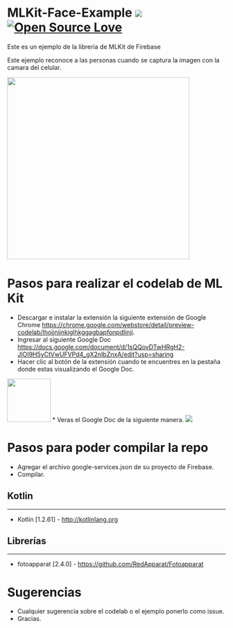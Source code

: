 # MLKit-Face-Example <a href="https://codeclimate.com/github/carlosgub/MLKit-Face-Example"><img src="https://api.codeclimate.com/v1/badges/a99a88d28ad37a79dbf6/maintainability" /></a> [![Open Source Love](https://badges.frapsoft.com/os/v1/open-source.svg?v=102)](https://github.com/ellerbrock/open-source-badge/)

Este es un ejemplo de la libreria de MLKit de Firebase

Este ejemplo reconoce a las personas cuando se captura la imagen con la camara del celular.

<img src="/gif/example.gif" height="420" />

# Pasos para realizar el codelab de ML Kit

* Descargar e instalar la extensión la siguiente extensión de Google Chrome https://chrome.google.com/webstore/detail/preview-codelab/lhojjnijnkiglhkggagbapfonpdlinji.
* Ingresar al siguiente Google Doc https://docs.google.com/document/d/1sQQovDTwHRgH2-JlOI9H5yCtVwUFVPd4_gX2nIbZnxA/edit?usp=sharing
* Hacer clic al botón de la extensión cuando te encuentres en la pestaña donde estas visualizando el Google Doc.
<img src="https://lh3.googleusercontent.com/IwT4c3_KKYLhytbK7HCcMrl-P64Y1qgJgETTeh1Fxt6H-eJnGm1mVErdC_mwhUoor9T1E3CN9AA=w128-h128-e365" height="100"/>
* Veras el Google Doc de la siguiente manera.
<img src="https://i.imgur.com/kxcwtZT.png"/>

# Pasos para poder compilar la repo

* Agregar el archivo google-services.json de su proyecto de Firebase.
* Compilar.
 
## Kotlin
---
 * Kotlin [1.2.61] - http://kotlinlang.org
 
 ## Librerías
---
 * fotoapparat [2.4.0] - https://github.com/RedApparat/Fotoapparat
 
# Sugerencias

* Cualquier sugerencia sobre el codelab o el ejemplo ponerlo como issue.
* Gracias.
 
